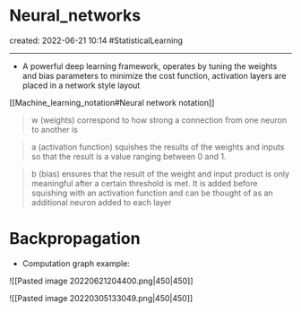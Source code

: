# Neural_networks
created: 2022-06-21 10:14
#StatisticalLearning

---

- A powerful deep learning framework, operates by tuning the weights and bias parameters to minimize the cost function, activation layers are placed in a network style layout

[[Machine_learning_notation#Neural network notation]]

> w (weights) correspond to how strong a connection from one neuron to another is

> a (activation function) squishes the results of the weights and inputs so that the result is a value ranging between 0 and 1.

> b (bias) ensures that the result of the weight and input product is only meaningful after a certain threshold is met. It is added before squishing with an activation function and can be thought of as an additional neuron added to each layer
# Backpropagation
- Computation graph example:

![[Pasted image 20220621204400.png|450|450]]

![[Pasted image 20220305133049.png|450|450]]


